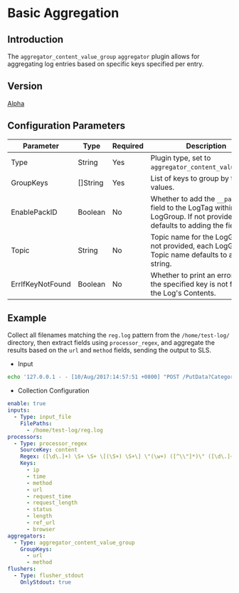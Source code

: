 # Basic Aggregation

## Introduction

The `aggregator_content_value_group` `aggregator` plugin allows for aggregating log entries based on specific keys specified per entry.

## Version

[Alpha](../stability-level.md)

## Configuration Parameters

| Parameter         | Type     | Required | Description                                                                                                          |
| ----------------- | -------- | -------- | -------------------------------------------------------------------------------------------------------------------- |
| Type              | String   | Yes      | Plugin type, set to `aggregator_content_value_group`.                                                                       |
| GroupKeys         | []String | Yes      | List of keys to group by their values.                                                                                     |
| EnablePackID      | Boolean  | No       | Whether to add the `__pack_id__` field to the LogTag within the LogGroup. If not provided, it defaults to adding the field. |
| Topic             | String   | No       | Topic name for the LogGroup. If not provided, each LogGroup's Topic name defaults to an empty string.                            |
| ErrIfKeyNotFound  | Boolean  | No       | Whether to print an error log if the specified key is not found in the Log's Contents.                                   |

## Example

Collect all filenames matching the `reg.log` pattern from the `/home/test-log/` directory, then extract fields using `processor_regex`, and aggregate the results based on the `url` and `method` fields, sending the output to SLS.

* Input

```bash
echo '127.0.0.1 - - [10/Aug/2017:14:57:51 +0800] "POST /PutData?Category=YunOsAccountOpLog" 0.024 18204 200 37 "-" "aliyun-sdk-java"' >> /home/test-log/reg.log
```

* Collection Configuration

```yaml
enable: true
inputs:
  - Type: input_file
    FilePaths:
      - /home/test-log/reg.log
processors:
  - Type: processor_regex
    SourceKey: content
    Regex: ([\d\.]+) \S+ \S+ \[(\S+) \S+\] \"(\w+) ([^\\"]*)\" ([\d\.]+) (\d+) (\d+) (\d+|-) \"([^\\"]*)\" \"([^\\"]*)\"
    Keys:
      - ip
      - time
      - method
      - url
      - request_time
      - request_length
      - status
      - length
      - ref_url
      - browser
aggregators:
  - Type: aggregator_content_value_group
    GroupKeys:
      - url
      - method
flushers:
  - Type: flusher_stdout
    OnlyStdout: true
```
